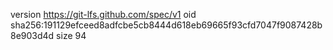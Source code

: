 version https://git-lfs.github.com/spec/v1
oid sha256:191129efceed8adfcbe5cb8444d618eb69665f93cfd7047f9087428b8e903d4d
size 94
